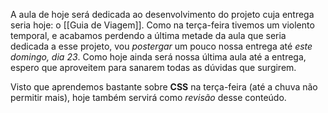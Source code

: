 
A aula de hoje será dedicada ao desenvolvimento do projeto cuja entrega seria hoje: o [[Guia de Viagem]]. Como na terça-feira tivemos um violento temporal, e acabamos perdendo a última metade da aula que seria dedicada a esse projeto, vou *postergar* um pouco nossa entrega até *este domingo, dia 23*. Como hoje ainda será nossa última aula até a entrega, espero que aproveitem para sanarem todas as dúvidas que surgirem.

Visto que aprendemos bastante sobre **CSS** na terça-feira (até a chuva não permitir mais), hoje também servirá como *revisão* desse conteúdo.